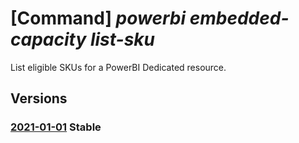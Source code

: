 # [Command] _powerbi embedded-capacity list-sku_

List eligible SKUs for a PowerBI Dedicated resource.

## Versions

### [2021-01-01](/Resources/mgmt-plane/L3N1YnNjcmlwdGlvbnMve30vcmVzb3VyY2Vncm91cHMve30vcHJvdmlkZXJzL21pY3Jvc29mdC5wb3dlcmJpZGVkaWNhdGVkL2NhcGFjaXRpZXMve30vc2t1cw==/2021-01-01.xml) **Stable**

<!-- mgmt-plane /subscriptions/{}/resourcegroups/{}/providers/microsoft.powerbidedicated/capacities/{}/skus 2021-01-01 -->
